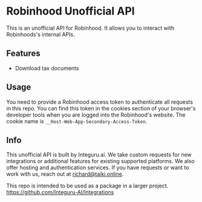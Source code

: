 # Robinhood Unofficial API

This is an unofficial API for Robinhood. It allows you to interact with Robinhoods's internal APIs. 

## Features

- Download tax documents

## Usage

You need to provide a Robinhood access token to authenticate all requests in this repo. You can find this token in the cookies section of your browser's developer tools when you are logged into the Robinhood's website. The cookie name is `__Host-Web-App-Secondary-Access-Token`.

## Info

This unofficial API is built by Integuru.ai. We take custom requests for new integrations or additional features for existing supported platforms. We also offer hosting and authentication services. If you have requests or want to work with us, reach out at richard@taiki.online.

This repo is intended to be used as a package in a larger project.
https://github.com/Integuru-AI/Integrations
